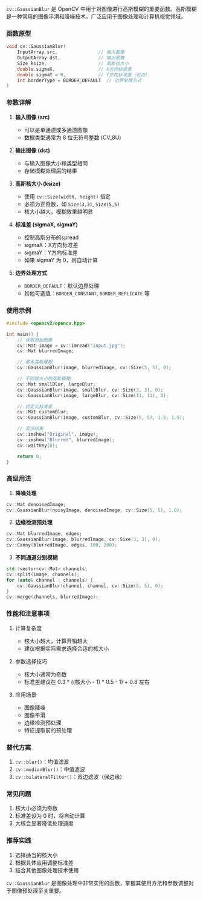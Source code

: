 `cv::GaussianBlur` 是 OpenCV 中用于对图像进行高斯模糊的重要函数。高斯模糊是一种常用的图像平滑和降噪技术，广泛应用于图像处理和计算机视觉领域。

### 函数原型

```cpp
void cv::GaussianBlur(
    InputArray src,               // 输入图像
    OutputArray dst,              // 输出图像
    Size ksize,                   // 高斯核大小
    double sigmaX,                // X方向标准差
    double sigmaY = 0,            // Y方向标准差（可选）
    int borderType = BORDER_DEFAULT  // 边界处理方式
)
```

### 参数详解

1. **输入图像 (src)**
   - 可以是单通道或多通道图像
   - 数据类型通常为 8 位无符号整数 (CV_8U)

2. **输出图像 (dst)**
   - 与输入图像大小和类型相同
   - 存储模糊处理后的结果

3. **高斯核大小 (ksize)**
   - 使用 `cv::Size(width, height)` 指定
   - 必须为正奇数，如 `Size(3,3)`, `Size(5,5)`
   - 核大小越大，模糊效果越明显

4. **标准差 (sigmaX, sigmaY)**
   - 控制高斯分布的spread
   - sigmaX：X方向标准差
   - sigmaY：Y方向标准差
   - 如果 sigmaY 为 0，则自动计算

5. **边界处理方式**
   - `BORDER_DEFAULT`：默认边界处理
   - 其他可选值：`BORDER_CONSTANT`, `BORDER_REPLICATE` 等

### 使用示例

```cpp
#include <opencv2/opencv.hpp>

int main() {
    // 读取原始图像
    cv::Mat image = cv::imread("input.jpg");
    cv::Mat blurredImage;

    // 基本高斯模糊
    cv::GaussianBlur(image, blurredImage, cv::Size(5, 5), 0);

    // 不同核大小的高斯模糊
    cv::Mat smallBlur, largeBlur;
    cv::GaussianBlur(image, smallBlur, cv::Size(3, 3), 0);
    cv::GaussianBlur(image, largeBlur, cv::Size(11, 11), 0);

    // 自定义标准差
    cv::Mat customBlur;
    cv::GaussianBlur(image, customBlur, cv::Size(5, 5), 1.5, 1.5);

    // 显示结果
    cv::imshow("Original", image);
    cv::imshow("Blurred", blurredImage);
    cv::waitKey(0);

    return 0;
}
```

### 高级用法

1. **降噪处理**
```cpp
cv::Mat denoisedImage;
cv::GaussianBlur(noisyImage, denoisedImage, cv::Size(5, 5), 1.0);
```

2. **边缘检测预处理**
```cpp
cv::Mat blurredImage, edges;
cv::GaussianBlur(image, blurredImage, cv::Size(3, 3), 0);
cv::Canny(blurredImage, edges, 100, 200);
```

3. **不同通道分别模糊**
```cpp
std::vector<cv::Mat> channels;
cv::split(image, channels);
for (auto& channel : channels) {
    cv::GaussianBlur(channel, channel, cv::Size(5, 5), 0);
}
cv::merge(channels, blurredImage);
```

### 性能和注意事项

1. 计算复杂度
   - 核大小越大，计算开销越大
   - 建议根据实际需求选择合适的核大小

2. 参数选择技巧
   - 核大小通常为奇数
   - 标准差建议在 0.3 * ((核大小 - 1) * 0.5 - 1) + 0.8 左右

3. 应用场景
   - 图像降噪
   - 图像平滑
   - 边缘检测预处理
   - 特征提取前的预处理

### 替代方案

1. `cv::blur()`：均值滤波
2. `cv::medianBlur()`：中值滤波
3. `cv::bilateralFilter()`：双边滤波（保边缘）

### 常见问题

1. 核大小必须为奇数
2. 标准差设为 0 时，将自动计算
3. 大核会显著降低处理速度

### 推荐实践

1. 选择适当的核大小
2. 根据具体应用调整标准差
3. 结合其他图像处理技术使用

`cv::GaussianBlur` 是图像处理中非常实用的函数，掌握其使用方法和参数调整对于图像预处理至关重要。